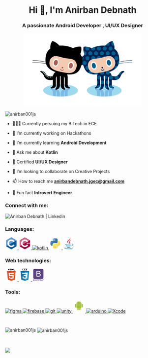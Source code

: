 <h1 align="center">Hi 👋, I'm Anirban Debnath</h1>
<h3 align="center">A passionate Android Developer , UI/UX Designer</h3>

<p align="center">
    <a href="https://github.com/Anirban001js"><img src="forkit.gif "/></a> 
</p>

<p align="left"> <img src="https://komarev.com/ghpvc/?username=anirban001js&label=Profile%20views&color=0e75b6&style=flat" alt="anirban001js" /> </p>

- 👨🏻‍🎓 Currently persuing my B.Tech in ECE

- 🔭 I’m currently working on Hackathons

- 🌱 I’m currently learning **Android Development**

- 💬 Ask me about **Kotlin**

- 📝 Certified  **UI/UX Designer**

- 👯 I’m looking to collaborate on Creative Projects

- 📫 How to reach me **anirbandebnath.jgec@gmail.com**

- 🙊 Fun fact **Introvert Engineer**


### Connect with me:

<a href="https://www.linkedin.com/in/anirban-debnath-9977011a2/" target="_blank">
  <img align="left" alt="Anirban Debnath | Linkedin" src="https://img.shields.io/badge/LinkedIn-0077B5?style=for-the-badge&logo=linkedin&logoColor=white" />
</a>
<br/>


<h3 align="left">Languages:</h3>
<p align="left"> <a href="https://www.cprogramming.com/" target="_blank"> <img src="https://raw.githubusercontent.com/devicons/devicon/master/icons/c/c-original.svg" alt="c" width="40" height="40"/> </a> <a href="https://www.w3schools.com/cpp/" target="_blank"> <img src="https://raw.githubusercontent.com/devicons/devicon/master/icons/cplusplus/cplusplus-original.svg" alt="cplusplus" width="40" height="40"/> </a>  <a href="https://kotlinlang.org" target="_blank"> <img src="https://www.vectorlogo.zone/logos/kotlinlang/kotlinlang-icon.svg" alt="kotlin" width="40" height="40"/> </a> <a href="https://www.python.org" target="_blank"> <img src="https://raw.githubusercontent.com/devicons/devicon/master/icons/python/python-original.svg" alt="python" width="40" height="40"/> </a> <a href="https://www.java.com" target="_blank"> <img src="https://raw.githubusercontent.com/devicons/devicon/master/icons/java/java-original.svg" alt="java" width="40" height="40"/> </a></p>

<h3 align="left">Web technologies:</h3>
<p align="left"> <a href="https://www.w3.org/html/" target="_blank"> <img src="https://raw.githubusercontent.com/devicons/devicon/master/icons/html5/html5-original-wordmark.svg" alt="html5" width="40" height="40"/> </a><a href="https://www.w3schools.com/css/" target="_blank"> <img src="https://raw.githubusercontent.com/devicons/devicon/master/icons/css3/css3-original-wordmark.svg" alt="css3" width="40" height="40"/> </a><a href="https://getbootstrap.com" target="_blank"> <img src="https://raw.githubusercontent.com/devicons/devicon/master/icons/bootstrap/bootstrap-plain-wordmark.svg" alt="bootstrap" width="40" height="40"/> </a></p>

<h3 align="left">Tools:</h3>
<p align="left">  <a href="https://www.figma.com/" target="_blank"> <img src="https://www.vectorlogo.zone/logos/figma/figma-icon.svg" alt="figma" width="40" height="40"/> </a> <a href="https://firebase.google.com/" target="_blank"> <img src="https://www.vectorlogo.zone/logos/firebase/firebase-icon.svg" alt="firebase" width="40" height="40"/> </a> <a href="https://git-scm.com/" target="_blank"> <img src="https://www.vectorlogo.zone/logos/git-scm/git-scm-icon.svg" alt="git" width="40" height="40"/> </a> <a href="https://unity.com/" target="_blank"> <img src="https://www.vectorlogo.zone/logos/unity3d/unity3d-icon.svg" alt="unity" width="40" height="40"/> </a><a href="https://developer.android.com" target="_blank"> <img src="https://raw.githubusercontent.com/devicons/devicon/master/icons/android/android-original-wordmark.svg" alt="android" width="40" height="40"/> </a> <a href="https://www.arduino.cc/" target="_blank"> <img src="https://cdn.worldvectorlogo.com/logos/arduino-1.svg" alt="arduino" width="40" height="40"/> </a> <a href="https://developer.apple.com/xcode/" target="_blank"> <img src="https://developer.apple.com/assets/elements/icons/xcode-12/xcode-12-96x96.png" alt="Xcode" width="40" height="40"/> </a></p>
<br/>

<p><img align="left" src="https://github-readme-stats.vercel.app/api/top-langs?username=anirban001js&show_icons=true&locale=en&layout=compact" alt="anirban001js" />&nbsp;<img align="center" src="https://github-readme-stats.vercel.app/api?username=anirban001js&show_icons=true&locale=en" alt="anirban001js" /></p>
<br/>

<p><img align="center" src="https://github-readme-streak-stats.herokuapp.com/?user=anirban001js&" /></p>

